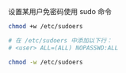 设置某用户免密码使用 sudo 命令

```bash
chmod +w /etc/sudoers

# 在 /etc/sudoers 中添加以下行：
# <user> ALL=(ALL) NOPASSWD:ALL

chmod -w /etc/sudoers
```

